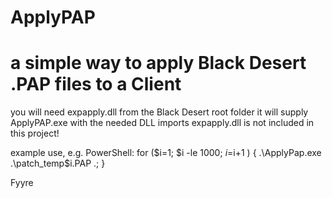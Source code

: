 # ApplyPAP
# a simple way to apply Black Desert .PAP files to a Client

you will need expapply.dll from the Black Desert root folder
it will supply ApplyPAP.exe with the needed DLL imports
expapply.dll is not included in this project!

example use, e.g. PowerShell:
for ($i=1; $i -le 1000; $i=$i+1 ) { .\ApplyPap.exe .\patch_temp\$i.PAP .; }

Fyyre